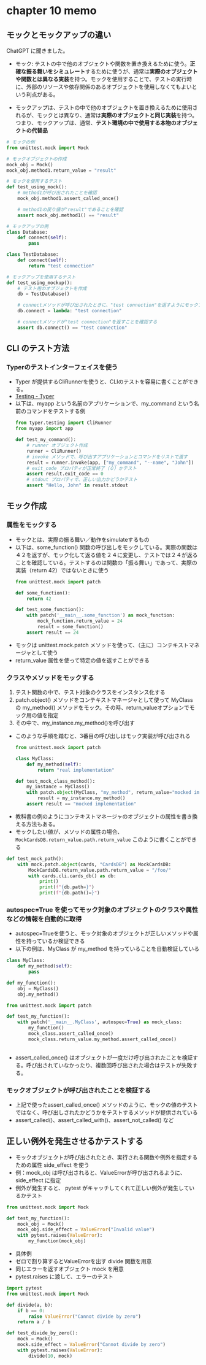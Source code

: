 # chapter 10 memo

## モックとモックアップの違い

ChatGPT に聞きました。

+ モック: テストの中で他のオブジェクトや関数を置き換えるために使う。**正確な振る舞いをシミュレート**するために使うが、通常は**実際のオブジェクトや関数とは異なる実装**を持つ。モックを使用することで、テストの実行時に、外部のリソースや依存関係のあるオブジェクトを使用しなくてもよいという利点がある。

+ モックアップは、テストの中で他のオブジェクトを置き換えるために使用されるが、モックとは異なり、通常は**実際のオブジェクトと同じ実装**を持つ。つまり、モックアップは、通常、**テスト環境の中で使用する本物のオブジェクトの代替品**

```python 
# モックの例
from unittest.mock import Mock

# モックオブジェクトの作成
mock_obj = Mock()
mock_obj.method1.return_value = "result"

# モックを使用するテスト
def test_using_mock():
    # method1が呼び出されたことを確認
    mock_obj.method1.assert_called_once()

    # method1の戻り値が"result"であることを確認
    assert mock_obj.method1() == "result"
```
```python
# モックアップの例
class Database:
    def connect(self):
        pass

class TestDatabase:
    def connect(self):
        return "test connection"

# モックアップを使用するテスト
def test_using_mockup():
    # テスト用のオブジェクトを作成
    db = TestDatabase()

    # connectメソッドが呼び出されたときに、"test connection"を返すようにモックアップする
    db.connect = lambda: "test connection"

    # connectメソッドが"test connection"を返すことを確認する
    assert db.connect() == "test connection"
```

## CLI のテスト方法
### Typerのテストインターフェイスを使う

+ Typer が提供するCliRunnerを使うと、CLIのテストを容易に書くことができる。
+ [Testing - Typer](https://typer.tiangolo.com/tutorial/testing/#import-and-create-a-clirunner)
+ 以下は、myapp という名前のアプリケーションで、my_command という名前のコマンドをテストする例
    ```python 
    from typer.testing import CliRunner
    from myapp import app

    def test_my_command():
        # runner オブジェクト作成
        runner = CliRunner() 
        # invoke メソッドで、呼び出すアプリケーションとコマンドをリストで渡す
        result = runner.invoke(app, ["my_command", "--name", "John"])
        # exit_code プロパティが正常終了（０）かテスト
        assert result.exit_code == 0
        # stdout プロパティで、正しい出力かどうかテスト
        assert "Hello, John" in result.stdout
    ```

## モック作成
### 属性をモックする
+ モックとは、実際の振る舞い／動作をsimulateするもの
+ 以下は、some_function() 関数の呼び出しをモックしている。実際の関数は４２を返すが、モック化して返る値を２４に変更し、テストでは２４が返ることを確認している。テストするのは関数の「振る舞い」であって、実際の実装（return 42）ではないときに使う
    ```python 
    from unittest.mock import patch

    def some_function():
        return 42

    def test_some_function():
        with patch('__main__.some_function') as mock_function:
            mock_function.return_value = 24
            result = some_function()
        assert result == 24

    ```
+ モックは unittest.mock.patch メソッドを使って、（主に）コンテキストマネージャとして使う
+ return_value 属性を使って特定の値を返すことができる

### クラスやメソッドをモックする
1. テスト関数の中で、テスト対象のクラスをインスタンス化する
1. patch.object() メソッドをコンテキストマネージャとして使って MyClass の my_method() メソッドをモック。その時、return_valueオプションでモック用の値を指定
1. その中で、my_instance.my_method()を呼び出す
+ このような手順を踏むと、3番目の呼び出しはモック実装が呼び出される
    ```python
    from unittest.mock import patch

    class MyClass:
        def my_method(self):
            return "real implementation"

    def test_mock_class_method():
        my_instance = MyClass()
        with patch.object(MyClass, "my_method", return_value="mocked implementation"):
            result = my_instance.my_method()
        assert result == "mocked implementation"

    ```
+ 教科書の例のようにコンテキストマネージャのオブジェクトの属性を書き換える方法もある。
+ モックしたい値が、メソッドの属性の場合、`MockCardsDB.return_value.path.return_value` このように書くことができる
```python
def test_mock_path():
    with mock.patch.object(cards, "CardsDB") as MockCardsDB:
        MockCardsDB.return_value.path.return_value = "/foo/"
        with cards.cli.cards_db() as db:
            print()
            print(f"{db.path=}")
            print(f"{db.path()=}")

```

### autospec=True を使ってモック対象のオブジェクトのクラスや属性などの情報を自動的に取得
+ autospec=Trueを使うと、モック対象のオブジェクトが正しいメソッドや属性を持っているか検証できる
+ 以下の例は、MyClass が my_method を持っていることを自動検証している
```python 
class MyClass:
    def my_method(self):
        pass

def my_function():
    obj = MyClass()
    obj.my_method()

from unittest.mock import patch

def test_my_function():
    with patch('__main__.MyClass', autospec=True) as mock_class:
        my_function()
        mock_class.assert_called_once() 
        mock_class.return_value.my_method.assert_called_once()
    
```
+ assert_called_once() はオブジェクトが一度だけ呼び出されたことを検証する。呼び出されていなかったり、複数回呼び出された場合はテストが失敗する。

### モックオブジェクトが呼び出されたことを検証する
+ 上記で使ったassert_called_once() メソッドのように、モックの値のテストではなく、呼び出しされたかどうかをテストするメソッドが提供されている
+ assert_called()、assert_called_with()、assert_not_called() など

## 正しい例外を発生させるかテストする
+ モックオブジェクトが呼び出されたとき、実行される関数や例外を指定するための属性 side_effect を使う
+ 例：mock_obj は呼び出されると、ValueErrorが呼び出されるように、side_effect に指定
+ 例外が発生すると、 pytest がキャッチしてくれて正しい例外が発生しているかテスト
```python
from unittest.mock import Mock

def test_my_function():
    mock_obj = Mock()
    mock_obj.side_effect = ValueError("Invalid value")
    with pytest.raises(ValueError):
        my_function(mock_obj)

```
+ 具体例
+ ゼロで割り算するとValueErrorを出す divide 関数を用意
+ 同じエラーを返すオブジェクト mock を用意
+ pytest.raises に渡して、エラーのテスト
```python
import pytest
from unittest.mock import Mock

def divide(a, b):
    if b == 0:
        raise ValueError("Cannot divide by zero")
    return a / b

def test_divide_by_zero():
    mock = Mock()
    mock.side_effect = ValueError("Cannot divide by zero")
    with pytest.raises(ValueError):
        divide(10, mock)

```
